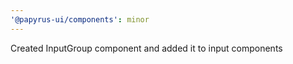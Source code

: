 ```yaml
---
'@papyrus-ui/components': minor
---
```


Created InputGroup component and added it to input components
